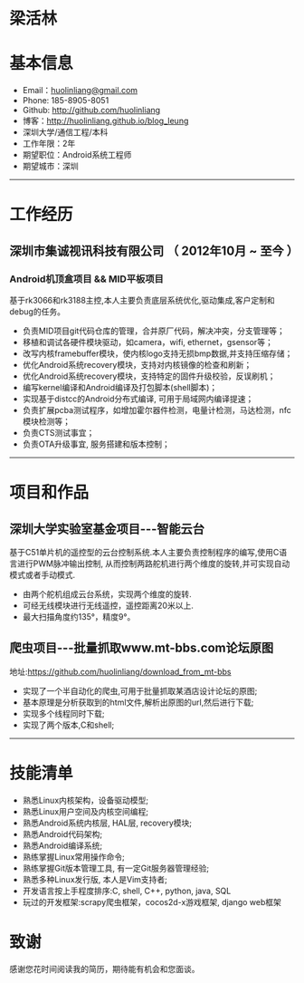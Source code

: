 # 梁活林

# 基本信息

 - Email：huolinliang@gmail.com
 - Phone: 185-8905-8051
 - Github: http://github.com/huolinliang 
 - 博客：http://huolinliang.github.io/blog_leung
 - 深圳大学/通信工程/本科 
 - 工作年限：2年
 - 期望职位：Android系统工程师
 - 期望城市：深圳

---

# 工作经历

## 深圳市集诚视讯科技有限公司 （ 2012年10月 ~ 至今 ）

### Android机顶盒项目 && MID平板项目

基于rk3066和rk3188主控,本人主要负责底层系统优化,驱动集成,客户定制和debug的任务。

- 负责MID项目git代码仓库的管理，合并原厂代码，解决冲突，分支管理等；
- 移植和调试各硬件模块驱动，如camera，wifi, ethernet，gsensor等；
- 改写内核framebuffer模块，使内核logo支持无损bmp数据,并支持压缩存储；
- 优化Android系统recovery模块，支持对内核镜像的检查和刷新；
- 优化Android系统recovery模块，支持特定的固件升级校验，反误刷机；
- 编写kernel编译和Android编译及打包脚本(shell脚本)；
- 实现基于distcc的Android分布式编译, 可用于局域网内编译提速；
- 负责扩展pcba测试程序，如增加霍尔器件检测，电量计检测，马达检测，nfc模块检测等；
- 负责CTS测试事宜；
- 负责OTA升级事宜, 服务搭建和版本控制；

---

# 项目和作品

## 深圳大学实验室基金项目---智能云台

基于C51单片机的遥控型的云台控制系统.本人主要负责控制程序的编写,使用C语言进行PWM脉冲输出控制,
从而控制两路舵机进行两个维度的旋转,并可实现自动模式或者手动模式.

- 由两个舵机组成云台系统，实现两个维度的旋转.
- 可经无线模块进行无线遥控，遥控距离20米以上.
- 最大扫描角度约135°，精度9°。

## 爬虫项目---批量抓取www.mt-bbs.com论坛原图

地址:https://github.com/huolinliang/download_from_mt-bbs

- 实现了一个半自动化的爬虫,可用于批量抓取某酒店设计论坛的原图;
- 基本原理是分析获取到的html文件,解析出原图的url,然后进行下载;
- 实现多个线程同时下载;
- 实现了两个版本,C和shell;

---

# 技能清单

- 熟悉Linux内核架构，设备驱动模型;
- 熟悉Linux用户空间及内核空间编程;
- 熟悉Android系统内核层, HAL层, recovery模块;
- 熟悉Android代码架构;
- 熟悉Android编译系统;
- 熟练掌握Linux常用操作命令;
- 熟练掌握Git版本管理工具, 有一定Git服务器管理经验;
- 熟悉多种Linux发行版, 本人是Vim支持者;
- 开发语言按上手程度排序:C, shell, C++, python, java, SQL
- 玩过的开发框架:scrapy爬虫框架，cocos2d-x游戏框架, django web框架

# 致谢
感谢您花时间阅读我的简历，期待能有机会和您面谈。
